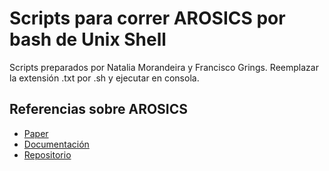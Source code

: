 # Scripts para correr AROSICS por bash de Unix Shell

Scripts preparados por Natalia Morandeira y Francisco Grings. Reemplazar la extensión .txt por .sh y ejecutar en consola.

## Referencias sobre AROSICS
- [Paper](https://www.mdpi.com/2072-4292/9/7/676)
- [Documentación](https://danschef.git-pages.gfz-potsdam.de/arosics/doc/)
- [Repositorio](https://github.com/GFZ/arosics)
